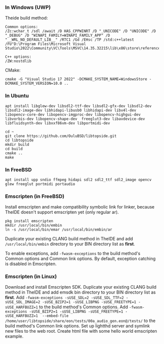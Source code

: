 ### In Windows (UWP)
Theide build method:
```
Common options:
/Zc:wchar_t /sdl /await /D HAS_CPPWINRT /D "_UNICODE" /D "UNICODE" /D "_DEBUG" /D "WINAPI_FAMILY=WINAPI_FAMILY_APP" /D "__WRL_NO_DEFAULT_LIB__" /RTC1 /Gd /EHsc /TP /std:c++latest /FU"D:\Program Files\Microsoft Visual Studio\2022\Community\VC\Tools\MSVC\14.35.32215\lib\x86\store\references\platform.winmd"

C++ options:
/ZW:nostdlib
```
CMake:
```
cmake -G "Visual Studio 17 2022" -DCMAKE_SYSTEM_NAME=WindowsStore -DCMAKE_SYSTEM_VERSION=10.0 ..
```


### In Ubuntu
```
apt install libglew-dev libsdl2-ttf-dev libsdl2-gfx-dev libsdl2-dev libsdl2-image-dev libhidapi-libusb0 libhidapi-dev libv4l-dev libopencv-core-dev libopencv-imgproc-dev libopencv-highgui-dev libvorbis-dev libopencv-shape-dev  freeglut3-dev libavdevice-dev libfluidsynth-dev libxxf86vm-dev libportmidi-dev

cd ~
git clone https://github.com/OuluBSD/libtopside.git
cd libtopside
mkdir build
cd build
cmake ..
make
```

### In FreeBSD
```
apt install upp sndio ffmpeg hidapi sdl2 sdl2_ttf sdl2_image opencv glew freeglut portmidi portaudio
```


### Emscripten (in FreeBSD)
Install emscripten and make compatibility symbolic link for linker, because TheIDE doesn't support emscripten yet (only regular ar).

```
pkg install emscripten
mkdir /usr/local/bin/embin
ln -s /usr/local/bin/emar /usr/local/bin/embin/ar
```

Duplicate your existing CLANG build method in TheIDE and add ```/usr/local/bin/embin``` directory to your BIN directory list as **first**.

To enable exceptions, add ```-fwasm-exceptions``` to the build method's Common options and Common link options. By default, exception catching is disabled in Emscripten.


### Emscripten (in Linux)
Download and install Emscripten SDK.
Duplicate your existing CLANG build method in TheIDE and add emsdk bin directory to your BIN directory list as **first**.
Add ```-fwasm-exceptions -sUSE_SDL=2 -sUSE_SDL_TTF=2 -sUSE_SDL_IMAGE=2 -sUSE_BZIP2=1 -sUSE_LIBPNG -sUSE_FREETYPE=1 -sUSE_HARFBUZZ=1``` to the build method's Common options.
Add ```-fwasm-exceptions -sUSE_BZIP2=1 -sUSE_LIBPNG -sUSE_FREETYPE=1 -sUSE_HARFBUZZ=1  --embed-file /home/user/libtopside/share/eon/tests/00a_audio_gen.eon@/tests/``` to the build method's Common link options.
Set up lightthd server and symlink new files to the web root. Create html file with some hello world emscripten example.

